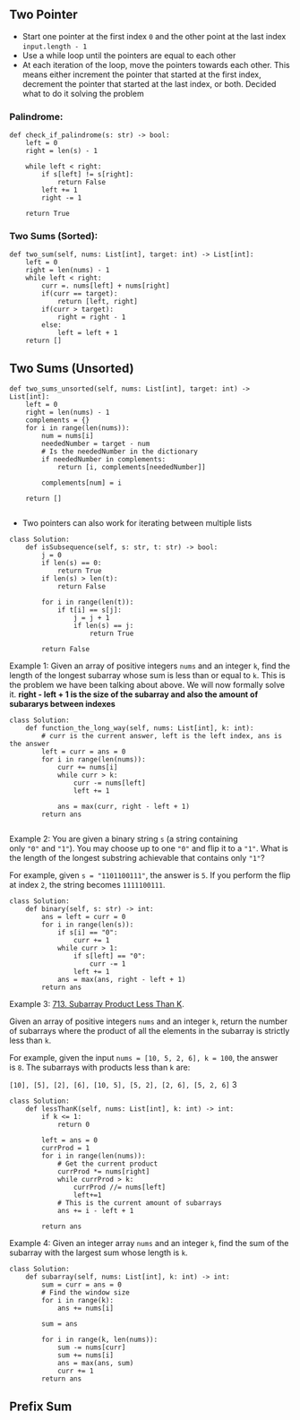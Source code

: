 ## Two Pointer
- Start one pointer at the first index `0` and the other point at the last index `input.length - 1`
- Use a while loop until the pointers are equal to each other
- At each iteration of the loop, move the pointers towards each other. This means either increment the pointer that started at the first index, decrement the pointer that started at the last index, or both. Decided what to do it solving the problem

### Palindrome: 
```
def check_if_palindrome(s: str) -> bool:
    left = 0
    right = len(s) - 1

    while left < right:
        if s[left] != s[right]:
            return False
        left += 1
        right -= 1
    
    return True
```

### Two Sums (Sorted):
```
def two_sum(self, nums: List[int], target: int) -> List[int]:
	left = 0
	right = len(nums) - 1
	while left < right:
		curr =. nums[left] + nums[right]
		if(curr == target):
			return [left, right]
		if(curr > target):
			right = right - 1
		else:
			left = left + 1
	return []
```

## Two Sums (Unsorted)
```
def two_sums_unsorted(self, nums: List[int], target: int) -> List[int]:
	left = 0
	right = len(nums) - 1
	complements = {}
	for i in range(len(nums)):
		num = nums[i]
		neededNumber = target - num
		# Is the neededNumber in the dictionary
		if neededNumber in complements:
			return [i, complements[neededNumber]]
	
		complements[num] = i

	return []


```

- Two pointers can also work for iterating between multiple lists

```
class Solution:
	def isSubsequence(self, s: str, t: str) -> bool:
		j = 0
		if len(s) == 0:
			return True
		if len(s) > len(t):	
			return False
		
		for i in range(len(t)):
			if t[i] == s[j]:	
				j = j + 1	
				if len(s) == j:
					return True
		
		return False
```


Example 1: Given an array of positive integers `nums` and an integer `k`, find the length of the longest subarray whose sum is less than or equal to `k`. This is the problem we have been talking about above. We will now formally solve it.
**right - left + 1 is the size of the subarray and also the amount of subararys between indexes**

```
class Solution:
	def function_the_long_way(self, nums: List[int], k: int):
		# curr is the current answer, left is the left index, ans is the answer
		left = curr = ans = 0
		for i in range(len(nums)):
			curr += nums[i]
			while curr > k:
				curr -= nums[left]
				left += 1
			
			ans = max(curr, right - left + 1)
		return ans
	
```

Example 2: You are given a binary string `s` (a string containing only `"0"` and `"1"`). You may choose up to one `"0"` and flip it to a `"1"`. What is the length of the longest substring achievable that contains only `"1"`?

For example, given `s = "1101100111"`, the answer is `5`. If you perform the flip at index `2`, the string becomes `1111100111`.

```
class Solution:
	def binary(self, s: str) -> int:
		ans = left = curr = 0
		for i in range(len(s)):
			if s[i] == "0":
				curr += 1
			while curr > 1:
				if s[left] == "0":
					curr -= 1
				left += 1
			ans = max(ans, right - left + 1)
		return ans
```



Example 3: [713. Subarray Product Less Than K](https://leetcode.com/problems/subarray-product-less-than-k/).

Given an array of positive integers `nums` and an integer `k`, return the number of subarrays where the product of all the elements in the subarray is strictly less than `k`.

For example, given the input `nums = [10, 5, 2, 6], k = 100`, the answer is `8`. The subarrays with products less than `k` are:

`[10], [5], [2], [6], [10, 5], [5, 2], [2, 6], [5, 2, 6]`
3
```
class Solution:
	def lessThanK(self, nums: List[int], k: int) -> int:
		if k <= 1:
            return 0
        
		left = ans = 0
		currProd = 1
		for i in range(len(nums)):
			# Get the current product
			currProd *= nums[right]
			while currProd > k:
				currProd //= nums[left]
				left+=1
			# This is the current amount of subarrays
			ans += i - left + 1
			
		return ans 
```

Example 4: Given an integer array `nums` and an integer `k`, find the sum of the subarray with the largest sum whose length is `k`.
```
class Solution:
	def subarray(self, nums: List[int], k: int) -> int:
		sum = curr = ans = 0
		# Find the window size
		for i in range(k):
			ans += nums[i]
			
		sum = ans
		
		for i in range(k, len(nums)):
			sum -= nums[curr]
			sum += nums[i]
			ans = max(ans, sum)
			curr += 1
		return ans
```

## Prefix Sum 

